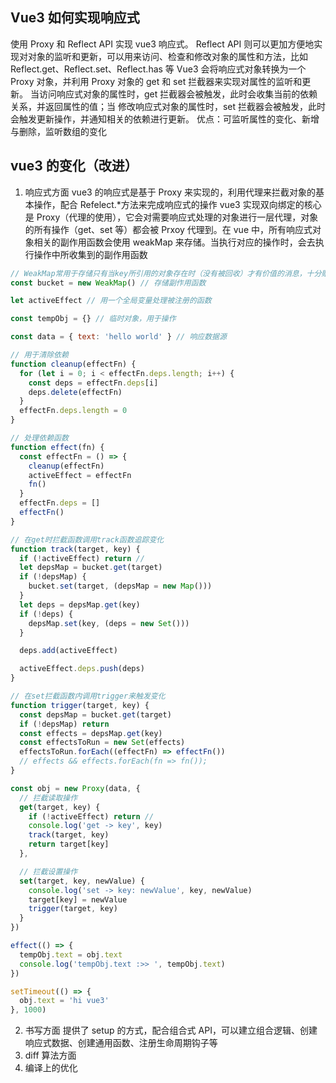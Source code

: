 ## Vue3 如何实现响应式

使用 Proxy 和 Reflect API 实现 vue3 响应式。
Reflect API 则可以更加方便地实现对对象的监听和更新，可以用来访问、检查和修改对象的属性和方法，比如 Reflect.get、Reflect.set、Reflect.has 等
Vue3 会将响应式对象转换为一个 Proxy 对象，并利用 Proxy 对象的 get 和 set 拦截器来实现对属性的监听和更新。
当访问响应式对象的属性时，get 拦截器会被触发，此时会收集当前的依赖关系，并返回属性的值；当
修改响应式对象的属性时，set 拦截器会被触发，此时会触发更新操作，并通知相关的依赖进行更新。
优点：可监听属性的变化、新增与删除，监听数组的变化

## vue3 的变化（改进）

1. 响应式方面
   vue3 的响应式是基于 Proxy 来实现的，利用代理来拦截对象的基本操作，配合 Refelect.\*方法来完成响应式的操作
   vue3 实现双向绑定的核心是 Proxy（代理的使用），它会对需要响应式处理的对象进行一层代理，对象的所有操作（get、set 等）都会被 Prxoy 代理到。在 vue 中，所有响应式对象相关的副作用函数会使用 weakMap 来存储。当执行对应的操作时，会去执行操作中所收集到的副作用函数

```js
// WeakMap常用于存储只有当key所引用的对象存在时（没有被回收）才有价值的消息，十分贴合双向绑定场景
const bucket = new WeakMap() // 存储副作用函数

let activeEffect // 用一个全局变量处理被注册的函数

const tempObj = {} // 临时对象，用于操作

const data = { text: 'hello world' } // 响应数据源

// 用于清除依赖
function cleanup(effectFn) {
  for (let i = 0; i < effectFn.deps.length; i++) {
    const deps = effectFn.deps[i]
    deps.delete(effectFn)
  }
  effectFn.deps.length = 0
}

// 处理依赖函数
function effect(fn) {
  const effectFn = () => {
    cleanup(effectFn)
    activeEffect = effectFn
    fn()
  }
  effectFn.deps = []
  effectFn()
}

// 在get时拦截函数调用track函数追踪变化
function track(target, key) {
  if (!activeEffect) return //
  let depsMap = bucket.get(target)
  if (!depsMap) {
    bucket.set(target, (depsMap = new Map()))
  }
  let deps = depsMap.get(key)
  if (!deps) {
    depsMap.set(key, (deps = new Set()))
  }

  deps.add(activeEffect)

  activeEffect.deps.push(deps)
}

// 在set拦截函数内调用trigger来触发变化
function trigger(target, key) {
  const depsMap = bucket.get(target)
  if (!depsMap) return
  const effects = depsMap.get(key)
  const effectsToRun = new Set(effects)
  effectsToRun.forEach((effectFn) => effectFn())
  // effects && effects.forEach(fn => fn());
}

const obj = new Proxy(data, {
  // 拦截读取操作
  get(target, key) {
    if (!activeEffect) return //
    console.log('get -> key', key)
    track(target, key)
    return target[key]
  },

  // 拦截设置操作
  set(target, key, newValue) {
    console.log('set -> key: newValue', key, newValue)
    target[key] = newValue
    trigger(target, key)
  }
})

effect(() => {
  tempObj.text = obj.text
  console.log('tempObj.text :>> ', tempObj.text)
})

setTimeout(() => {
  obj.text = 'hi vue3'
}, 1000)
```

2. 书写方面
   提供了 setup 的方式，配合组合式 API，可以建立组合逻辑、创建响应式数据、创建通用函数、注册生命周期钩子等
3. diff 算法方面
4. 编译上的优化
